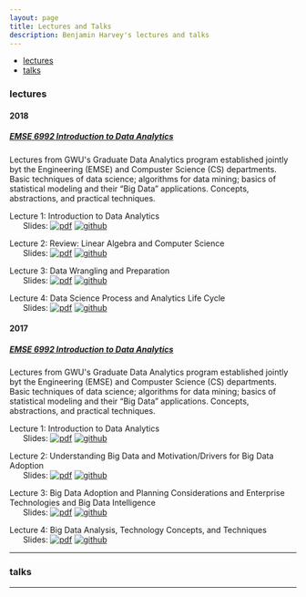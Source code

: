 ```yaml
---
layout: page
title: Lectures and Talks
description: Benjamin Harvey's lectures and talks
---
```

<div class="navbar">
    <div class="navbar-inner">
        <ul class="nav">
            <li><a href="#lectures">lectures</a></li>
            <li><a href="#talks">talks</a></li>
        </ul>
    </div>
</div>


### <a name="lectures"></a>lectures
####  2018
##### <a name="EMSE6992"></a>[EMSE 6992 Introduction to Data Analytics](https://bsharvey.github.io/)
Lectures from GWU's Graduate Data Analytics program established jointly byt the Engineering (EMSE) and Compuster Science (CS) departments.  Basic techniques of data science; algorithms for data mining; basics of statistical modeling and their “Big Data” applications. Concepts, abstractions, and practical techniques.

Lecture 1: Introduction to Data Analytics<br/>
&nbsp; &nbsp; &nbsp; Slides:
[![pdf](icons16/pdf-icon.png)](https://github.com/bsharvey/bsharvey.github.io/blob/master/assets/lectures_2018/LECTURE1-EMSE9662_20170830_bsharve.pdf)
[![github](icons16/github-icon.png)](https://github.com/bsharvey/bsharvey.github.io/tree/master/assets/lectures_2018)<br/>

Lecture 2: Review: Linear Algebra and Computer Science<br/>
&nbsp; &nbsp; &nbsp; Slides:
[![pdf](icons16/pdf-icon.png)](https://github.com/bsharvey/bsharvey.github.io/blob/master/assets/lectures_2018/LECTURE2a-EMSE9662_20180830_Fall2018.pdf)
[![github](icons16/github-icon.png)](https://github.com/bsharvey/bsharvey.github.io/tree/master/assets/lectures_2018)<br/>

Lecture 3: Data Wrangling and Preparation<br/>
&nbsp; &nbsp; &nbsp; Slides:
[![pdf](icons16/pdf-icon.png)](https://github.com/bsharvey/bsharvey.github.io/blob/master/assets/lectures_2018/LECTURE3-EMSE9662_20180910_Fall2018.pdf)
[![github](icons16/github-icon.png)](https://github.com/bsharvey/bsharvey.github.io/blob/master/assets/lectures_2018/LECTURE3-EMSE9662_20180910_Fall2018.pdf)

Lecture 4: Data Science Process and Analytics Life Cycle<br/>
&nbsp; &nbsp; &nbsp; Slides:
[![pdf](icons16/pdf-icon.png)](https://github.com/bsharvey/bsharvey.github.io/blob/master/assets/lectures_2018/LECTURE1a-EMSE9662_20180910_Fall2018.pdf)
[![github](icons16/github-icon.png)](https://github.com/bsharvey/bsharvey.github.io/blob/master/assets/lectures_2018/LECTURE1a-EMSE9662_20180910_Fall2018.pdf)

####  2017
##### <a name="EMSE6992"></a>[EMSE 6992 Introduction to Data Analytics](https://bsharvey.github.io/)
Lectures from GWU's Graduate Data Analytics program established jointly byt the Engineering (EMSE) and Compuster Science (CS) departments.  Basic techniques of data science; algorithms for data mining; basics of statistical modeling and their “Big Data” applications. Concepts, abstractions, and practical techniques.

Lecture 1: Introduction to Data Analytics<br/>
&nbsp; &nbsp; &nbsp; Slides:
[![pdf](icons16/pdf-icon.png)](https://github.com/bsharvey/bsharvey.github.io/blob/master/assets/lectures/LECTURE1-EMSE9662_20170830_bsharve.pdf)
[![github](icons16/github-icon.png)](https://github.com/bsharvey/bsharvey.github.io/tree/master/assets/lectures)<br/>

Lecture 2: Understanding Big Data and Motivation/Drivers for Big Data Adoption<br/>
&nbsp; &nbsp; &nbsp; Slides:
[![pdf](icons16/pdf-icon.png)](https://github.com/bsharvey/bsharvey.github.io/blob/master/assets/lectures/LECTURE2-EMSE9662_20170904_bsharve.pdf)
[![github](icons16/github-icon.png)](https://github.com/bsharvey/bsharvey.github.io/tree/master/assets/lectures)<br/>

Lecture 3: Big Data Adoption and Planning Considerations and Enterprise Technologies and Big Data Intelligence<br/>
&nbsp; &nbsp; &nbsp; Slides:
[![pdf](icons16/pdf-icon.png)](https://github.com/bsharvey/bsharvey.github.io/blob/master/assets/lectures/LECTURE3-EMSE9662_20170914_bsharve_new.pdf)
[![github](icons16/github-icon.png)](https://github.com/bsharvey/bsharvey.github.io/tree/master/assets/lectures)<br/>

Lecture 4: Big Data Analysis, Technology Concepts, and Techniques<br/>
&nbsp; &nbsp; &nbsp; Slides:
[![pdf](icons16/pdf-icon.png)](https://github.com/bsharvey/bsharvey.github.io/blob/master/assets/lectures/LECTURE4-EMSE9662_20170916_bsharve_new.pdf)
[![github](icons16/github-icon.png)](https://github.com/bsharvey/bsharvey.github.io/tree/master/assets/lectures)

---

### <a name="talks"></a>talks

---
